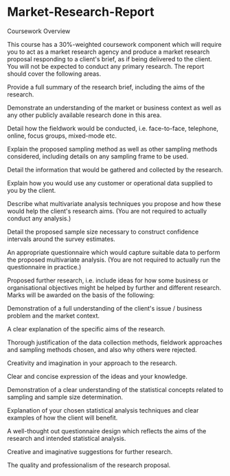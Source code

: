 # Market-Research-Report
Coursework Overview

This course has a 30%-weighted coursework component which will require you to act as a market research agency and produce a market research proposal responding to a client's brief, as if being delivered to the client. 
You will not be expected to conduct any primary research. The report should cover the following areas.

Provide a full summary of the research brief, including the aims of the research.

Demonstrate an understanding of the market or business context as well as any other publicly available research done in this area.

Detail how the fieldwork would be conducted, i.e. face-to-face, telephone, online, focus groups, mixed-mode etc.

Explain the proposed sampling method as well as other sampling methods considered, including details on any sampling frame to be used.

Detail the information that would be gathered and collected by the research.

Explain how you would use any customer or operational data supplied to you by the client.

Describe what multivariate analysis techniques you propose and how these would help the client's research aims. (You are not required to actually conduct any analysis.)

Detail the proposed sample size necessary to construct confidence intervals around the survey estimates.

An appropriate questionnaire which would capture suitable data to perform the proposed multivariate analysis. (You are not required to actually run the questionnaire in practice.)

Proposed further research, i.e. include ideas for how some business or organisational objectives might be helped by further and different research.
Marks will be awarded on the basis of the following:

Demonstration of a full understanding of the client's issue / business problem and the market context.

A clear explanation of the specific aims of the research.

Thorough justification of the data collection methods, fieldwork approaches and sampling methods chosen, and also why others were rejected.

Creativity and imagination in your approach to the research.

Clear and concise expression of the ideas and your knowledge.

Demonstration of a clear understanding of the statistical concepts related to sampling and sample size determination.

Explanation of your chosen statistical analysis techniques and clear examples of how the client will benefit.

A well-thought out questionnaire design which reflects the aims of the research and intended statistical analysis.

Creative and imaginative suggestions for further research.

The quality and professionalism of the research proposal.
